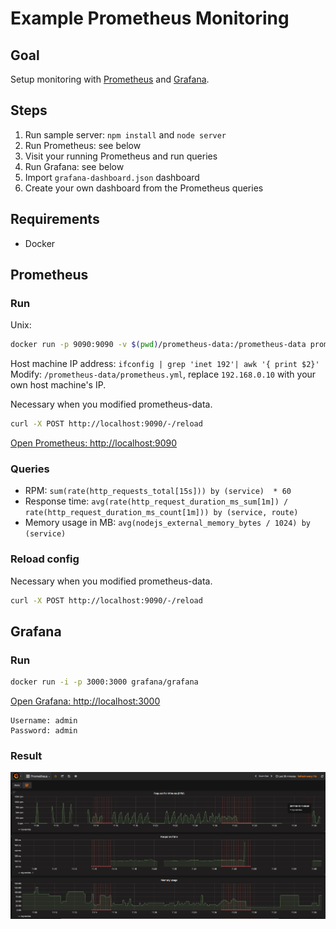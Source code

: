 # Example Prometheus Monitoring

## Goal

Setup monitoring with [Prometheus](https://prometheus.io) and [Grafana](https://grafana.com/).

## Steps

1. Run sample server: `npm install` and `node server`
2. Run Prometheus: see below
3. Visit your running Prometheus and run queries
4. Run Grafana: see below
5. Import `grafana-dashboard.json` dashboard
6. Create your own dashboard from the Prometheus queries

## Requirements

- Docker

## Prometheus

### Run

Unix:
```sh
docker run -p 9090:9090 -v $(pwd)/prometheus-data:/prometheus-data prom/prometheus -config.file=/prometheus-data/prometheus.yml
```

Host machine IP address: `ifconfig | grep 'inet 192'| awk '{ print $2}'`
Modify: `/prometheus-data/prometheus.yml`, replace `192.168.0.10` with your own host machine's IP.

Necessary when you modified prometheus-data.

```sh
curl -X POST http://localhost:9090/-/reload
```

[Open Prometheus: http://localhost:9090](http://localhost:9090/graph)

### Queries

- RPM: `sum(rate(http_requests_total[15s])) by (service)  * 60`
- Response time: `avg(rate(http_request_duration_ms_sum[1m]) / rate(http_request_duration_ms_count[1m])) by (service, route)`
- Memory usage in MB: `avg(nodejs_external_memory_bytes / 1024) by (service)`

### Reload config

Necessary when you modified prometheus-data.

```sh
curl -X POST http://localhost:9090/-/reload
```

## Grafana

### Run

```sh
docker run -i -p 3000:3000 grafana/grafana
```

[Open Grafana: http://localhost:3000](http://localhost:3000)

```
Username: admin
Password: admin
```

### Result

![Grafaba Dashboard](/examples/prometheus-monitoring/grafana-dashboard.png)
